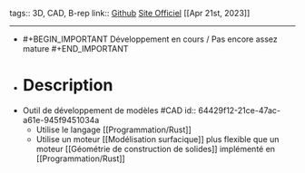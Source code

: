 tags:: 3D, CAD, B-rep
link:: [Github](https://github.com/hannobraun/Fornjot) [Site Officiel](https://www.fornjot.app/)
[[Apr 21st, 2023]]
***

- #+BEGIN_IMPORTANT
  Développement en cours / Pas encore assez mature
  #+END_IMPORTANT
- # Description
- Outil de développement de modèles #CAD
  id:: 64429f12-21ce-47ac-a61e-945f9451034a
	- Utilise le langage [[Programmation/Rust]]
	- Utilise un moteur [[Modélisation surfacique]] plus flexible que un moteur [[Géométrie de construction de solides]] implémenté en [[Programmation/Rust]]